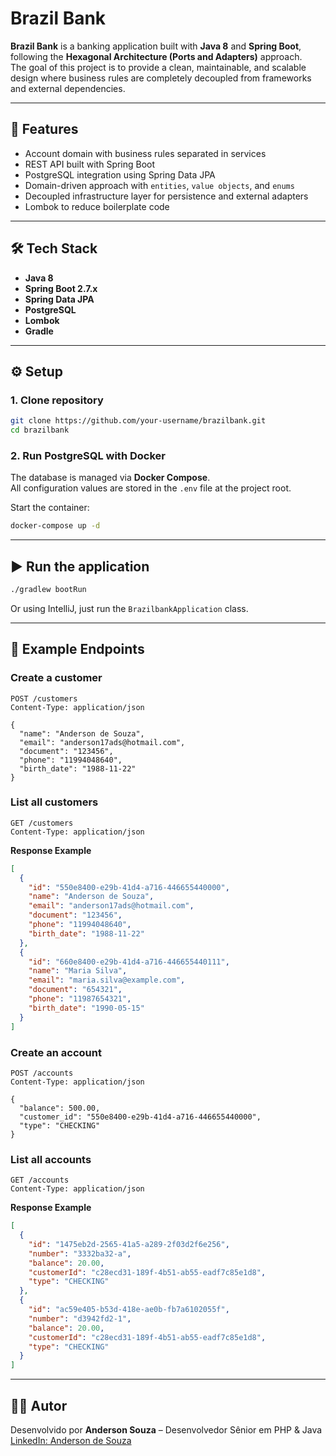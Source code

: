 # Brazil Bank

**Brazil Bank** is a banking application built with **Java 8** and **Spring Boot**, following the **Hexagonal Architecture (Ports and Adapters)** approach.  
The goal of this project is to provide a clean, maintainable, and scalable design where business rules are completely decoupled from frameworks and external dependencies.

---

## 🚀 Features
- Account domain with business rules separated in services
- REST API built with Spring Boot
- PostgreSQL integration using Spring Data JPA
- Domain-driven approach with `entities`, `value objects`, and `enums`
- Decoupled infrastructure layer for persistence and external adapters
- Lombok to reduce boilerplate code

---

## 🛠 Tech Stack
- **Java 8**
- **Spring Boot 2.7.x**
- **Spring Data JPA**
- **PostgreSQL**
- **Lombok**
- **Gradle**

---

## ⚙️ Setup

### 1. Clone repository
```bash
git clone https://github.com/your-username/brazilbank.git
cd brazilbank
```

### 2. Run PostgreSQL with Docker
The database is managed via **Docker Compose**.  
All configuration values are stored in the `.env` file at the project root.

Start the container:
```bash
docker-compose up -d
```

---

## ▶️ Run the application

```bash
./gradlew bootRun
```

Or using IntelliJ, just run the `BrazilbankApplication` class.

---

## 📌 Example Endpoints

### Create a customer
```http
POST /customers
Content-Type: application/json

{
  "name": "Anderson de Souza",
  "email": "anderson17ads@hotmail.com",
  "document": "123456",
  "phone": "11994048640",
  "birth_date": "1988-11-22"
}
```
### List all customers
```http
GET /customers
Content-Type: application/json
```
**Response Example**
```json
[
  {
    "id": "550e8400-e29b-41d4-a716-446655440000",
    "name": "Anderson de Souza",
    "email": "anderson17ads@hotmail.com",
    "document": "123456",
    "phone": "11994048640",
    "birth_date": "1988-11-22"
  },
  {
    "id": "660e8400-e29b-41d4-a716-446655440111",
    "name": "Maria Silva",
    "email": "maria.silva@example.com",
    "document": "654321",
    "phone": "11987654321",
    "birth_date": "1990-05-15"
  }
]
```
### Create an account
```http
POST /accounts
Content-Type: application/json

{
  "balance": 500.00,
  "customer_id": "550e8400-e29b-41d4-a716-446655440000",
  "type": "CHECKING"
}
```
### List all accounts
```http
GET /accounts
Content-Type: application/json
```
**Response Example**
```json
[
  {
    "id": "1475eb2d-2565-41a5-a289-2f03d2f6e256",
    "number": "3332ba32-a",
    "balance": 20.00,
    "customerId": "c28ecd31-189f-4b51-ab55-eadf7c85e1d8",
    "type": "CHECKING"
  },
  {
    "id": "ac59e405-b53d-418e-ae0b-fb7a6102055f",
    "number": "d3942fd2-1",
    "balance": 20.00,
    "customerId": "c28ecd31-189f-4b51-ab55-eadf7c85e1d8",
    "type": "CHECKING"
  }
]
```

---

## 🧑‍💻 Autor
Desenvolvido por **Anderson Souza** – Desenvolvedor Sênior em PHP & Java  
[LinkedIn: Anderson de Souza](https://www.linkedin.com/in/anderson-de-souza-9a6a2339/)
 
